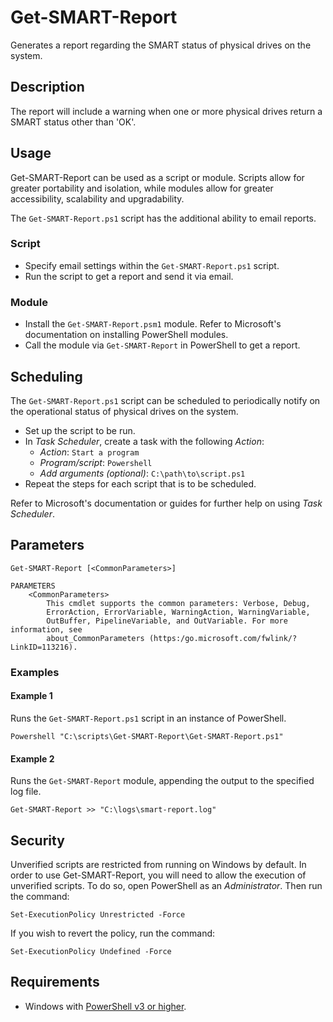 # Get-SMART-Report
Generates a report regarding the SMART status of physical drives on the system.

## Description
The report will include a warning when one or more physical drives return a SMART status other than 'OK'.

## Usage
Get-SMART-Report can be used as a script or module. Scripts allow for greater portability and isolation, while modules allow for greater accessibility, scalability and upgradability.

The `Get-SMART-Report.ps1` script has the additional ability to email reports.

### Script
* Specify email settings within the `Get-SMART-Report.ps1` script.
* Run the script to get a report and send it via email.

### Module
* Install the `Get-SMART-Report.psm1` module. Refer to Microsoft's documentation on installing PowerShell modules.
* Call the module via `Get-SMART-Report` in PowerShell to get a report.

## Scheduling
The `Get-SMART-Report.ps1` script can be scheduled to periodically notify on the operational status of physical drives on the system.
* Set up the script to be run.
* In *Task Scheduler*, create a task with the following *Action*:
  * *Action*: `Start a program`
  * *Program/script*: `Powershell`
  * *Add arguments (optional)*: `C:\path\to\script.ps1`
* Repeat the steps for each script that is to be scheduled.

Refer to Microsoft's documentation or guides for further help on using *Task Scheduler*.

## Parameters

```
Get-SMART-Report [<CommonParameters>]

PARAMETERS
    <CommonParameters>
        This cmdlet supports the common parameters: Verbose, Debug,
        ErrorAction, ErrorVariable, WarningAction, WarningVariable,
        OutBuffer, PipelineVariable, and OutVariable. For more information, see
        about_CommonParameters (https:/go.microsoft.com/fwlink/?LinkID=113216).
```

### Examples

#### Example 1
Runs the `Get-SMART-Report.ps1` script in an instance of PowerShell.

```
Powershell "C:\scripts\Get-SMART-Report\Get-SMART-Report.ps1"
```

#### Example 2
Runs the `Get-SMART-Report` module, appending the output to the specified log file.

```
Get-SMART-Report >> "C:\logs\smart-report.log"
```

## Security
Unverified scripts are restricted from running on Windows by default. In order to use Get-SMART-Report, you will need to allow the execution of unverified scripts. To do so, open PowerShell as an *Administrator*. Then run the command:

```
Set-ExecutionPolicy Unrestricted -Force
```

If you wish to revert the policy, run the command:

```
Set-ExecutionPolicy Undefined -Force
```

## Requirements
* Windows with <a href="https://docs.microsoft.com/en-us/powershell/scripting/setup/installing-windows-powershell?view=powershell-5.1" target="_blank" title="PowerShell">PowerShell v3 or higher</a>.